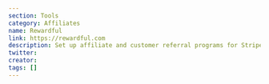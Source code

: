 ```yaml
---
section: Tools
category: Affiliates
name: Rewardful
link: https://rewardful.com
description: Set up affiliate and customer referral programs for Stripe.
twitter:
creator:
tags: []
---
```

